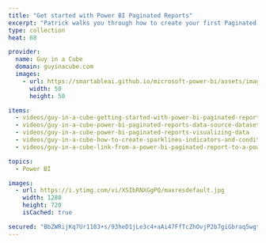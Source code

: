 ```yaml
---
title: "Get started with Power BI Paginated Reports"
excerpt: "Patrick walks you through how to create your first Paginated Report for Power BI, Power BI Report Server or SQL Server Reporting Services."
type: collection
heat: 68

provider:
  name: Guy in a Cube
  domain: guyinacube.com
  images:
    - url: https://smartableai.github.io/microsoft-power-bi/assets/images/organizations/guyinacube.com-50x50.jpg
      width: 50
      height: 50

items:
  - videos/guy-in-a-cube-getting-started-with-power-bi-paginated-reports-2021
  - videos/guy-in-a-cube-power-bi-paginated-reports-data-source-dataset-and-parameters
  - videos/guy-in-a-cube-power-bi-paginated-reports-visualizing-data
  - videos/guy-in-a-cube-how-to-create-sparklines-indicators-and-conditional-formatting-in-power-bi-paginated-reports
  - videos/guy-in-a-cube-link-from-a-power-bi-paginated-report-to-a-power-bi-report

topics:
  - Power BI

images:
  - url: https://i.ytimg.com/vi/XSIbRNXGgPQ/maxresdefault.jpg
    width: 1280
    height: 720
    isCached: true

secured: "BbZWRijKq7Ur1183+s/93heD1jLe3c4+aAi47FfTcZhOvjP2b7giGbraq5wgtElwcDIDhtSzqTTxD8spGBMR0YHASemkseq/KafeNW+ypBCjCFVVLVuHjo5sfkVAQDQIJ0nxNbACAtM1pVog0q/R6JmjxPu0ZW2mSdmily3K8A61jzElZLLMkrNjHdbtmmSyHGLekqRWNwJUQhQclZaN6DnY4t7hG7bFoK/HdSfo6n4LeQH8NBJemOkT1n5+P2quSpg4uxufhT64/WF+pkMwtPUpjoAHgr309wr5pCiq0L8UryWTvvYxJQoX/mEn+m+PmT9WPA+Nua+Jjsto7lYMMQ==;HsMKz3lH8sojXnx7PAT5DA=="
---
```



